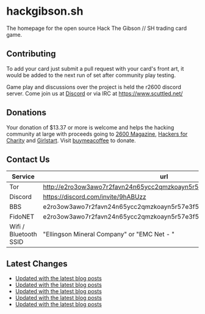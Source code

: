 # hackgibson.sh
The homepage for the open source Hack The Gibson // SH trading card game.


## Contributing

To add your card just submit a pull request with your card's front art, it would be added to the next run of set after community play testing.

Game play and discussions over the project is held the r2600 discord server. Come join us at [Discord](https://discord.com/invite/9hABUzz) or via IRC at https://www.scuttled.net/


## Donations

Your donation of $13.37 or more is welcome and helps the hacking community at large with proceeds going to [2600 Magazine](https://2600.com/), [Hackers for Charity](https://hackersforcharity.org) and [Girlstart](https://girlstart.org).  Visit [buymeacoffee](https://www.buymeacoffee.com/hackgibson.sh) to donate.


## Contact Us

Service | url
-|-
Tor | http://e2ro3ow3awo7r2favn24n65ycc2qmzkoayn5r57e3f56nvjwdcgg32ad.onion
Discord | https://discord.com/invite/9hABUzz
BBS | e2ro3ow3awo7r2favn24n65ycc2qmzkoayn5r57e3f56nvjwdcgg32ad.onion:23
FidoNET | e2ro3ow3awo7r2favn24n65ycc2qmzkoayn5r57e3f56nvjwdcgg32ad.onion:24554
Wifi / Bluetooth SSID | "Ellingson Mineral Company" or "EMC Net - <fidonet address>"

## Latest Changes
<!-- BLOG-POST-LIST:START -->
- [Updated with the latest blog posts](https://github.com/DFW2600/hackgibson.sh/commit/452b750d1ed5ca8948f8bae75405b8fd26595bae)
- [Updated with the latest blog posts](https://github.com/DFW2600/hackgibson.sh/commit/0bd632083fcab1ec53ba1aa62371c78df3cf882e)
- [Updated with the latest blog posts](https://github.com/DFW2600/hackgibson.sh/commit/a4fdc82229d38e58c55663366293180c8fa58e3c)
- [Updated with the latest blog posts](https://github.com/DFW2600/hackgibson.sh/commit/1d8ab83ed6cb1798e7f47108711eda4b81683a0c)
- [Updated with the latest blog posts](https://github.com/DFW2600/hackgibson.sh/commit/e123f0e5d76ddbb871ca9d1e2922ab877ec1b381)
<!-- BLOG-POST-LIST:END -->
